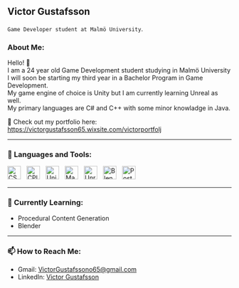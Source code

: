 ## Victor Gustafsson


`Game Developer student at Malmö University`.

### About Me: 
Hello! 👋 
<br />
I am a 24 year old Game Development student studying in Malmö University
<br />
I will soon be starting my third year in a Bachelor Program in Game Development. 
<br />
My game engine of choice is Unity but I am currently learning Unreal as well. 
<br />
My primary languages are C# and C++ with some minor knowladge in Java.

💼 Check out my portfolio here: https://victorgustafsson65.wixsite.com/victorportfolj

---

### 🧰 Languages and Tools: 

<img align="left" alt="CSharp" width="30px" style="padding-right:10px;" src="https://cdn.jsdelivr.net/gh/devicons/devicon/icons/csharp/csharp-original.svg" />
<img align="left" alt="CPlusPlus" width="30px" style="padding-right:10px;" src="https://cdn.jsdelivr.net/gh/devicons/devicon/icons/cplusplus/cplusplus-original.svg" />
<img align="left" alt="Unity" width="30px" style="padding-right:10px;" src="https://cdn.jsdelivr.net/gh/devicons/devicon/icons/unity/unity-original.svg" />
<img align="left" alt="Maya" width="30px" style="padding-right:10px;" src="https://cdn.jsdelivr.net/gh/devicons/devicon/icons/maya/maya-original-wordmark.svg" />
<img align="left" alt="UnrealEngine" width="30px" style="padding-right:10px;" src="https://cdn.jsdelivr.net/gh/devicons/devicon/icons/unrealengine/unrealengine-original.svg" />
<img align="left" alt="Blender" width="30px" style="padding-right:10px;" src="https://cdn.jsdelivr.net/gh/devicons/devicon/icons/blender/blender-original.svg" />
<img align="left" alt="PostgreSQL" width="30px" style="padding-right:10px;" src="https://cdn.jsdelivr.net/gh/devicons/devicon/icons/postgresql/postgresql-original.svg" />
<br />
<br />

---

### 🌱 Currently Learning:

- Procedural Content Generation
- Blender

---

### 📫 How to Reach Me:

- Gmail: [VictorGustafssono65@gmail.com](mailto:VictorGustafssono65@gmail.com)
- LinkedIn: [Victor Gustafsson](https://www.linkedin.com/in/victor-gustafsson-6915b61ba/)
